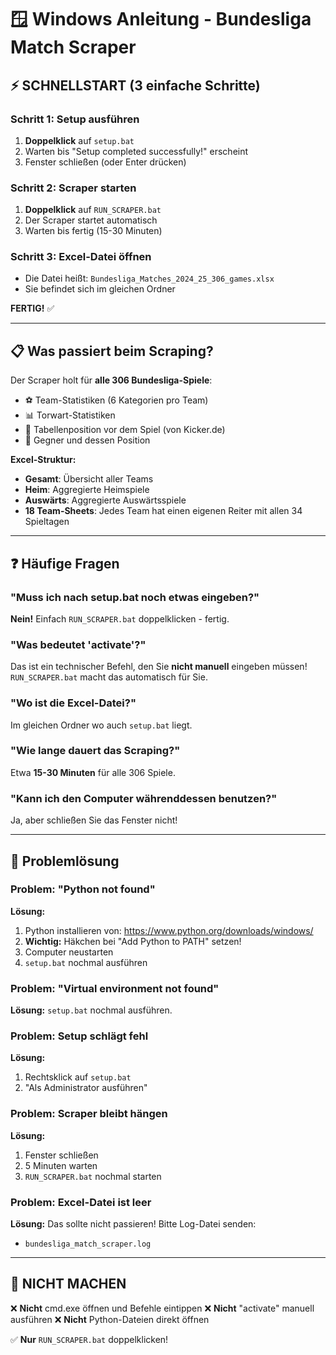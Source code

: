 # 🪟 Windows Anleitung - Bundesliga Match Scraper

## ⚡ SCHNELLSTART (3 einfache Schritte)

### Schritt 1: Setup ausführen
1. **Doppelklick** auf `setup.bat`
2. Warten bis "Setup completed successfully!" erscheint
3. Fenster schließen (oder Enter drücken)

### Schritt 2: Scraper starten
1. **Doppelklick** auf `RUN_SCRAPER.bat`
2. Der Scraper startet automatisch
3. Warten bis fertig (15-30 Minuten)

### Schritt 3: Excel-Datei öffnen
- Die Datei heißt: `Bundesliga_Matches_2024_25_306_games.xlsx`
- Sie befindet sich im gleichen Ordner

**FERTIG!** ✅

---

## 📋 Was passiert beim Scraping?

Der Scraper holt für **alle 306 Bundesliga-Spiele**:
- ⚽ Team-Statistiken (6 Kategorien pro Team)
- 📊 Torwart-Statistiken
- 📍 Tabellenposition vor dem Spiel (von Kicker.de)
- 🎯 Gegner und dessen Position

**Excel-Struktur:**
- **Gesamt**: Übersicht aller Teams
- **Heim**: Aggregierte Heimspiele
- **Auswärts**: Aggregierte Auswärtsspiele
- **18 Team-Sheets**: Jedes Team hat einen eigenen Reiter mit allen 34 Spieltagen

---

## ❓ Häufige Fragen

### "Muss ich nach setup.bat noch etwas eingeben?"
**Nein!** Einfach `RUN_SCRAPER.bat` doppelklicken - fertig.

### "Was bedeutet 'activate'?"
Das ist ein technischer Befehl, den Sie **nicht manuell** eingeben müssen!
`RUN_SCRAPER.bat` macht das automatisch für Sie.

### "Wo ist die Excel-Datei?"
Im gleichen Ordner wo auch `setup.bat` liegt.

### "Wie lange dauert das Scraping?"
Etwa **15-30 Minuten** für alle 306 Spiele.

### "Kann ich den Computer währenddessen benutzen?"
Ja, aber schließen Sie das Fenster nicht!

---

## 🔧 Problemlösung

### Problem: "Python not found"
**Lösung:**
1. Python installieren von: https://www.python.org/downloads/windows/
2. **Wichtig:** Häkchen bei "Add Python to PATH" setzen!
3. Computer neustarten
4. `setup.bat` nochmal ausführen

### Problem: "Virtual environment not found"
**Lösung:**
`setup.bat` nochmal ausführen.

### Problem: Setup schlägt fehl
**Lösung:**
1. Rechtsklick auf `setup.bat`
2. "Als Administrator ausführen"

### Problem: Scraper bleibt hängen
**Lösung:**
1. Fenster schließen
2. 5 Minuten warten
3. `RUN_SCRAPER.bat` nochmal starten

### Problem: Excel-Datei ist leer
**Lösung:**
Das sollte nicht passieren! Bitte Log-Datei senden:
- `bundesliga_match_scraper.log`

---

## 🚫 NICHT MACHEN

❌ **Nicht** cmd.exe öffnen und Befehle eintippen
❌ **Nicht** "activate" manuell ausführen
❌ **Nicht** Python-Dateien direkt öffnen

✅ **Nur** `RUN_SCRAPER.bat` doppelklicken!
